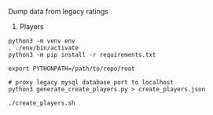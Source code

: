 Dump data from legacy ratings

1. Players
```
python3 -m venv env
. ./env/bin/activate
python3 -m pip install -r requirements.txt

export PYTHONPATH=/path/to/repo/root

# proxy legacy mysql database port to localhost
python3 generate_create_players.py > create_players.json

./create_players.sh
```
